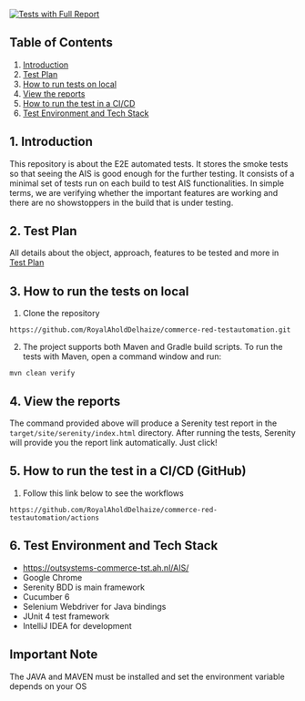 [![Tests with Full Report](https://github.com/RoyalAholdDelhaize/commerce-red-testautomation/actions/workflows/scheduled.yml/badge.svg)](https://github.com/RoyalAholdDelhaize/commerce-red-testautomation/actions/workflows/scheduled.yml)

## Table of Contents
1. [Introduction](#1-introduction)
2. [Test Plan](#2-test-plan)
3. [How to run tests on local](#3-how-to-run-the-tests-on-local)
4. [View the reports](#4-view-the-reports)
5. [How to run the test in a CI/CD](#5-how-to-run-the-test-in-a-cicd-github)
6. [Test Environment and Tech Stack](#6-test-environment-and-tech-stack)

## 1. Introduction
This repository is about the E2E automated tests. It stores the smoke tests so that seeing
the AIS is good enough for the further testing. It consists of a minimal set of tests run 
on each build to test AIS functionalities. In simple terms, we are verifying whether 
the important features are working and there are no showstoppers in the build that is under testing.

## 2. Test Plan
All details about the object, approach, features to be tested and more in [Test Plan](docs/test_plan.md)

## 3. How to run the tests on local
1. Clone the repository
```
https://github.com/RoyalAholdDelhaize/commerce-red-testautomation.git
```

2. The project supports both Maven and Gradle build scripts. To run the tests with Maven, open a command window and run:
```
mvn clean verify
```

## 4. View the reports
The command provided above will produce a Serenity test report in the `target/site/serenity/index.html` directory.
After running the tests, Serenity will provide you the report link automatically. Just click!

## 5. How to run the test in a CI/CD (GitHub)
1. Follow this link below to see the workflows
```
https://github.com/RoyalAholdDelhaize/commerce-red-testautomation/actions
```


## 6. Test Environment and Tech Stack
* https://outsystems-commerce-tst.ah.nl/AIS/
* Google Chrome
* Serenity BDD is main framework 
* Cucumber 6 
* Selenium Webdriver for Java bindings
* JUnit 4 test framework
* IntelliJ IDEA for development

## Important Note
The JAVA and MAVEN must be installed and set the environment variable depends on your OS
